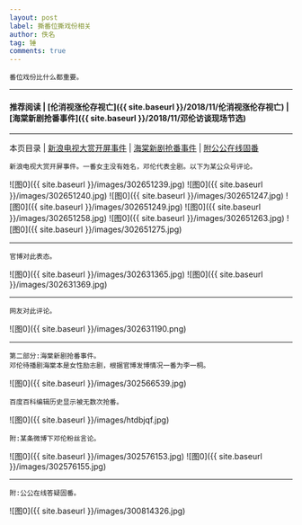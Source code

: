 ```yaml
---
layout: post
label: 撕番位撕戏份相关
author: 佚名
tag: 锤
comments: true
---
```


    番位戏份比什么都重要。
    
---

#### 推荐阅读 | [伦消视涨伦存视亡]({{ site.baseurl }}/2018/11/伦消视涨伦存视亡) | [海棠新剧抢番事件]({{ site.baseurl }}/2018/11/邓伦访谈现场节选) 

---
本页目录 \| [新浪电视大赏开屏事件](#dxjjg) \| [海棠新剧抢番事件](#dxjjb) \| [附公公在线固番](#dxjja)


<a name="dxjjg"></a>

    新浪电视大赏开屏事件。一番女主没有姓名，邓伦代表全剧。以下为某公众号评论。
    
![图0]({{ site.baseurl }}/images/302651239.jpg)
![图0]({{ site.baseurl }}/images/302651240.jpg)
![图0]({{ site.baseurl }}/images/302651247.jpg)
![图0]({{ site.baseurl }}/images/302651249.jpg)
![图0]({{ site.baseurl }}/images/302651258.jpg)
![图0]({{ site.baseurl }}/images/302651263.jpg)
![图0]({{ site.baseurl }}/images/302651275.jpg)

---

    官博对此表态。

![图0]({{ site.baseurl }}/images/302631365.jpg)
![图0]({{ site.baseurl }}/images/302631369.jpg)

---

    网友对此评论。

![图0]({{ site.baseurl }}/images/302631190.png)





---
    
<a name="dxjjb"></a>

    第二部分:海棠新剧抢番事件。
    邓伦待播剧海棠本是女性励志剧，根据官博发博情况一番为李一桐。
    
![图0]({{ site.baseurl }}/images/302566539.jpg)
    
    百度百科编辑历史显示被无数次抢番。

![图0]({{ site.baseurl }}/images/htdbjqf.jpg)
    
    附:某条微博下邓伦粉丝言论。

![图0]({{ site.baseurl }}/images/302576153.jpg)
![图0]({{ site.baseurl }}/images/302576155.jpg)

---


<a name="dxjja"></a>

    附:公公在线答疑固番。

![图0]({{ site.baseurl }}/images/300814326.jpg)

